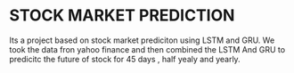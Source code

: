 # STOCK MARKET PREDICTION
Its a project based on stock market prediciton using LSTM and GRU. We took the data fron yahoo finance and then combined the LSTM And GRU to predicitc the future of stock for 45 days , half yealy and yearly.
